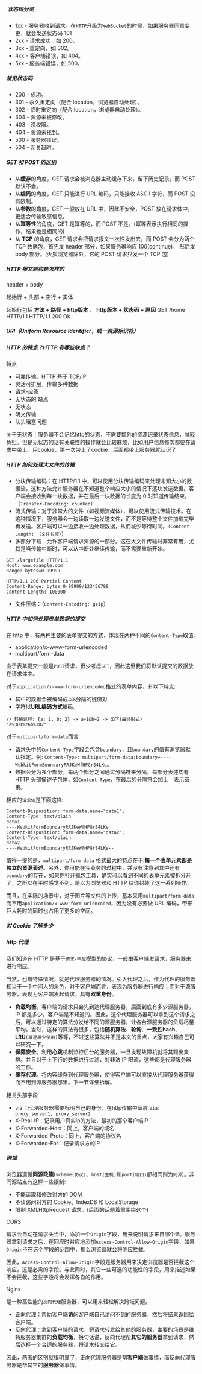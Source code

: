 
#####  状态码分类

- 1xx - 服务器收到请求。在`HTTP`升级为`WebSocket`的时候，如果服务器同意变更，就会发送状态码 101
- 2xx - 请求成功，如 200。
- 3xx - 重定向，如 302。
- 4xx - 客户端错误，如 404。
- 5xx - 服务端错误，如 500。

##### 常见状态码

- 200 - 成功。
- 301 - 永久重定向（配合 location，浏览器自动处理）。
- 302 - 临时重定向（配合 location，浏览器自动处理）。
- 304 - 资源未被修改。
- 403 - 没权限。
- 404 - 资源未找到。
- 500 - 服务器错误。
- 504 - 网关超时。


##### GET 和 POST 的区别

- 从**缓存**的角度，GET 请求会被浏览器主动缓存下来，留下历史记录，而 POST 默认不会。
- 从**编码**的角度，GET 只能进行 URL 编码，只能接收 ASCII 字符，而 POST 没有限制。
- 从**参数**的角度，GET 一般放在 URL 中，因此不安全，POST 放在请求体中，更适合传输敏感信息。
- 从**幂等性**的角度，GET 是幂等的，而 POST 不是。(幂等表示执行相同的操作，结果也是相同的)
- 从 **TCP** 的角度，GET 请求会把请求报文一次性发出去，而 POST 会分为两个 TCP 数据包，首先发 header 部分，如果服务器响应 100(continue)， 然后发 body 部分。(火狐浏览器除外，它的 POST 请求只发一个 TCP 包)

##### HTTP 报文结构是怎样的

header + body 

起始行 + 头部 + 空行 + 实体

起始行包括 **方法 + 路径 + http版本** 、 **http版本 + 状态码 + 原因**
GET /home HTTP/1.1
HTTP/1.1 200 OK

##### URI（Uniform Resource Identifier，统一资源标识符）



##### HTTP 的特点？HTTP 有哪些缺点？

特点
- 可靠传输。HTTP 基于 TCP/IP
- 灵活可扩展，传输多种数据
- 请求-应答
- 无状态的
缺点
- 无状态
- 明文传输
- 队头阻塞问题

关于无状态：服务器不会记忆http的状态，不需要额外的资源记录状态信息，减轻负担。但是无状态的话有关联性的操作就会比较麻烦，比如用户信息每次都要在请求中带上。用cookie，第一次带上了cookie，后面都带上服务器就认识了

##### HTTP 如何处理大文件的传输

- 分块传输编码：在 HTTP/1.1 中，可以使用分块传输编码来处理未知大小的数据流。这种方法允许服务器在不知道整个响应大小的情况下逐块发送数据。客户端会接收到每一块数据，并在最后一块数据的长度为 0 时知道传输结束。（`Transfer-Encoding: chunked`）
- 流式传输：对于非常大的文件（如视频流媒体），可以使用流式传输技术。在这种情况下，服务器会一边读取一边发送文件，而不是等待整个文件加载完毕再发送。客户端可以一边接收一边处理数据，从而减少等待时间。（`Content-Length: （文件长度）`）
- 多部分下载：允许客户端请求资源的一部分。这在大文件传输时非常有用，尤其是当传输中断时，可以从中断处继续传输，而不需要重新开始。

```
GET /largefile HTTP/1.1
Host: www.example.com
Range: bytes=0-99999

HTTP/1.1 206 Partial Content
Content-Range: bytes 0-99999/123456789
Content-Length: 100000
```

- 文件压缩：（`Content-Encoding: gzip`）

##### HTTP 中如何处理表单数据的提交

在 http 中，有两种主要的表单提交的方式，体现在两种不同的`Content-Type`取值:

- application/x-www-form-urlencoded
- multipart/form-data

由于表单提交一般是`POST`请求，很少考虑`GET`，因此这里我们将默认提交的数据放在请求体中。


对于`application/x-www-form-urlencoded`格式的表单内容，有以下特点:

- 其中的数据会被编码成以`&`分隔的键值对
- 字符以**URL编码方式**编码。

```
// 转换过程: {a: 1, b: 2} -> a=1&b=2 -> 如下(最终形式) 
"a%3D1%26b%3D2"
```

对于`multipart/form-data`而言:

- 请求头中的`Content-Type`字段会包含`boundary`，且`boundary`的值有浏览器默认指定。例: `Content-Type: multipart/form-data;boundary=----WebkitFormBoundaryRRJKeWfHPGrS4LKe`。
- 数据会分为多个部分，每两个部分之间通过分隔符来分隔，每部分表述均有 HTTP 头部描述子包体，如`Content-Type`，在最后的分隔符会加上`--`表示结束。

相应的`请求体`是下面这样:
```
Content-Disposition: form-data;name="data1";
Content-Type: text/plain 
data1 
----WebkitFormBoundaryRRJKeWfHPGrS4LKe 
Content-Disposition: form-data;name="data2"; 
Content-Type: text/plain 
data2 
----WebkitFormBoundaryRRJKeWfHPGrS4LKe--
```
  
值得一提的是，`multipart/form-data` 格式最大的特点在于:**每一个表单元素都是独立的资源表述**。另外，你可能在写业务的过程中，并没有注意到其中还有`boundary`的存在，如果你打开抓包工具，确实可以看到不同的表单元素被拆分开了，之所以在平时感觉不到，是以为浏览器和 HTTP 给你封装了这一系列操作。

而且，在实际的场景中，对于图片等文件的上传，基本采用`multipart/form-data`而不用`application/x-www-form-urlencoded`，因为没有必要做 URL 编码，带来巨大耗时的同时也占用了更多的空间。


##### 对 Cookie 了解多少

##### http 代理

我们知道在 HTTP 是基于`请求-响应`模型的协议，一般由客户端发请求，服务器来进行响应。

当然，也有特殊情况，就是代理服务器的情况。引入代理之后，作为代理的服务器相当于一个中间人的角色，对于客户端而言，表现为服务器进行响应；而对于源服务器，表现为客户端发起请求，具有**双重身份**。

- **负载均衡**。客户端的请求只会先到达代理服务器，后面到底有多少源服务器，IP 都是多少，客户端是不知道的。因此，这个代理服务器可以拿到这个请求之后，可以通过特定的算法分发给不同的源服务器，让各台源服务器的负载尽量平均。当然，这样的算法有很多，包括**随机算法**、**轮询**、**一致性hash**、**LRU**`(最近最少使用)`等等，不过这些算法并不是本文的重点，大家有兴趣自己可以研究一下。
- **保障安全**。利用**心跳**机制监控后台的服务器，一旦发现故障机就将其踢出集群。并且对于上下行的数据进行过滤，对非法 IP 限流，这些都是代理服务器的工作。
- **缓存代理**。将内容缓存到代理服务器，使得客户端可以直接从代理服务器获得而不用到源服务器那里。下一节详细拆解。

相关头部字段

- via：代理服务器需要标明自己的身份，在http传输中留痕 `Via: proxy_server1, proxy_server2`
- X-Real-IP：记录用户真实ip的方法，最初的那个客户端IP
- X-Forwarded-Host：同上，客户端的域名
- X-Forwarded-Proto：同上，客户端的协议名
- X-Forwarded-For：记录请求方的IP


##### 跨域

浏览器遵循**同源政策**(`scheme(协议)`、`host(主机)`和`port(端口)`都相同则为`同源`)。非同源站点有这样一些限制:

- 不能读取和修改对方的 DOM
- 不读访问对方的 Cookie、IndexDB 和 LocalStorage
- 限制 XMLHttpRequest 请求。(后面的话题着重围绕这个)

CORS

请求会自动在请求头当中，添加一个`Origin`字段，用来说明请求来自哪个`源`。服务器拿到请求之后，在回应时对应地添加`Access-Control-Allow-Origin`字段，如果`Origin`不在这个字段的范围中，那么浏览器就会将响应拦截。

因此，`Access-Control-Allow-Origin`字段是服务器用来决定浏览器是否拦截这个响应，这是必需的字段。与此同时，其它一些可选的功能性的字段，用来描述如果不会拦截，这些字段将会发挥各自的作用。

Nginx 

是一种高性能的`反向代理`服务器，可以用来轻松解决跨域问题。
- 正向代理：帮助客户端**访问**客户端自己访问不到的服务器，然后将结果返回给客户端。
- 反向代理：拿到客户端的请求，将请求转发给其他的服务器，主要的场景是维持服务器集群的**负载均衡**，换句话说，反向代理帮**其它的服务器**拿到请求，然后选择一个合适的服务器，将请求转交给它。

因此，两者的区别就很明显了，正向代理服务器是帮**客户端**做事情，而反向代理服务器是帮其它的**服务器**做事情。

